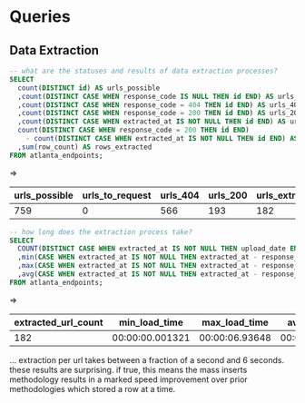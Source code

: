 # Queries

## Data Extraction

```` sql
-- what are the statuses and results of data extraction processes?
SELECT
  count(DISTINCT id) AS urls_possible
  ,count(DISTINCT CASE WHEN response_code IS NULL THEN id END) AS urls_to_request
  ,count(DISTINCT CASE WHEN response_code = 404 THEN id END) AS urls_404
  ,count(DISTINCT CASE WHEN response_code = 200 THEN id END) AS urls_200
  ,count(DISTINCT CASE WHEN extracted_at IS NOT NULL THEN id END) AS urls_extracted
  count(DISTINCT CASE WHEN response_code = 200 THEN id END)
    - count(DISTINCT CASE WHEN extracted_at IS NOT NULL THEN id END) AS urls_to_extract
  ,sum(row_count) AS rows_extracted
FROM atlanta_endpoints;
````

=>

urls_possible | urls_to_request | urls_404 | urls_200 | urls_extracted | urls_to_extract | rows_extracted
--- | --- | --- | --- | --- | --- | ---
759 | 0 | 566 | 193 | 182 | 11 | 6734949


```` sql
-- how long does the extraction process take?
SELECT
  COUNT(DISTINCT CASE WHEN extracted_at IS NOT NULL THEN upload_date END) AS extracted_url_count
  ,min(CASE WHEN extracted_at IS NOT NULL THEN extracted_at - response_received_at end) AS min_load_time
  ,max(CASE WHEN extracted_at IS NOT NULL THEN extracted_at - response_received_at end) AS max_load_time
  ,avg(CASE WHEN extracted_at IS NOT NULL THEN extracted_at - response_received_at end) AS avg_load_time
FROM atlanta_endpoints;
````

=>

extracted_url_count | min_load_time | max_load_time | avg_load_time
--- | --- | --- | ---
182 | 00:00:00.001321 | 00:00:06.93648 | 00:00:03.664559

... extraction per url takes between a fraction of a second and 6 seconds. these results are surprising. if true, this means the mass inserts methodology results in a marked speed improvement over prior methodologies which stored a row at a time.
